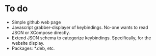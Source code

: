 To do
=====

* Simple github web page
* Javascript grabber-displayer of keybindings. No-one wants to read JSON or XCompose directly.
* Extend JSON schema to categorize keybindings.
  Specifically, for the website display.
* Packages: *.deb, etc.
